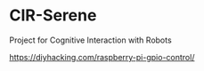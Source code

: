 # CIR-Serene
Project for Cognitive Interaction with Robots

https://diyhacking.com/raspberry-pi-gpio-control/
